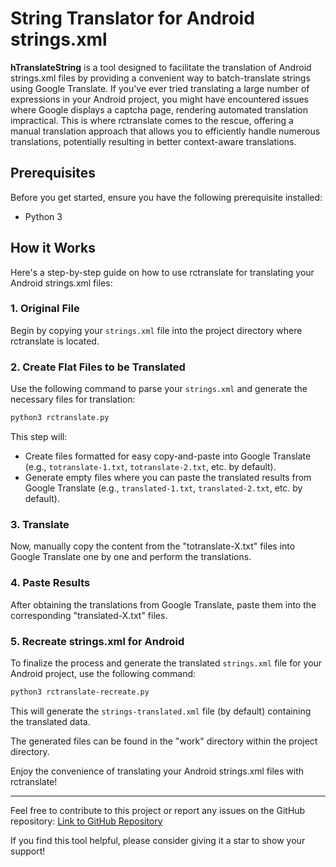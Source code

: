# String Translator for Android strings.xml

**hTranslateString** is a tool designed to facilitate the translation of Android strings.xml files by providing a convenient way to batch-translate strings using Google Translate. If you've ever tried translating a large number of expressions in your Android project, you might have encountered issues where Google displays a captcha page, rendering automated translation impractical. This is where rctranslate comes to the rescue, offering a manual translation approach that allows you to efficiently handle numerous translations, potentially resulting in better context-aware translations.

## Prerequisites

Before you get started, ensure you have the following prerequisite installed:

- Python 3

## How it Works

Here's a step-by-step guide on how to use rctranslate for translating your Android strings.xml files:

### 1. Original File

Begin by copying your `strings.xml` file into the project directory where rctranslate is located.

### 2. Create Flat Files to be Translated

Use the following command to parse your `strings.xml` and generate the necessary files for translation:

```bash
python3 rctranslate.py
```

This step will:

- Create files formatted for easy copy-and-paste into Google Translate (e.g., `totranslate-1.txt`, `totranslate-2.txt`, etc. by default).
- Generate empty files where you can paste the translated results from Google Translate (e.g., `translated-1.txt`, `translated-2.txt`, etc. by default).

### 3. Translate

Now, manually copy the content from the "totranslate-X.txt" files into Google Translate one by one and perform the translations.

### 4. Paste Results

After obtaining the translations from Google Translate, paste them into the corresponding "translated-X.txt" files.

### 5. Recreate strings.xml for Android

To finalize the process and generate the translated `strings.xml` file for your Android project, use the following command:

```bash
python3 rctranslate-recreate.py
```

This will generate the `strings-translated.xml` file (by default) containing the translated data.

The generated files can be found in the "work" directory within the project directory.

Enjoy the convenience of translating your Android strings.xml files with rctranslate!

---

Feel free to contribute to this project or report any issues on the GitHub repository: [Link to GitHub Repository](https://github.com/DevHamza090/hTranslateStrings)

If you find this tool helpful, please consider giving it a star to show your support!